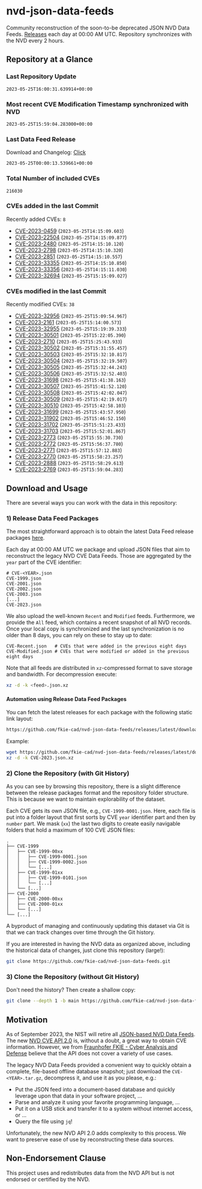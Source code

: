 # nvd-json-data-feeds

Community reconstruction of the soon-to-be deprecated JSON NVD Data Feeds. 
[Releases](https://github.com/fkie-cad/nvd-json-data-feeds/releases/latest) each day at 00:00 AM UTC.
Repository synchronizes with the NVD every 2 hours.

## Repository at a Glance

### Last Repository Update

```plain
2023-05-25T16:00:31.639914+00:00
```

### Most recent CVE Modification Timestamp synchronized with NVD

```plain
2023-05-25T15:59:04.283000+00:00
```

### Last Data Feed Release

Download and Changelog: [Click](https://github.com/fkie-cad/nvd-json-data-feeds/releases/latest)

```plain
2023-05-25T00:00:13.539661+00:00
```

### Total Number of included CVEs

```plain
216030
```

### CVEs added in the last Commit

Recently added CVEs: `8`

* [CVE-2023-0459](CVE-2023/CVE-2023-04xx/CVE-2023-0459.json) (`2023-05-25T14:15:09.603`)
* [CVE-2023-22504](CVE-2023/CVE-2023-225xx/CVE-2023-22504.json) (`2023-05-25T14:15:09.877`)
* [CVE-2023-2480](CVE-2023/CVE-2023-24xx/CVE-2023-2480.json) (`2023-05-25T14:15:10.120`)
* [CVE-2023-2798](CVE-2023/CVE-2023-27xx/CVE-2023-2798.json) (`2023-05-25T14:15:10.320`)
* [CVE-2023-2851](CVE-2023/CVE-2023-28xx/CVE-2023-2851.json) (`2023-05-25T14:15:10.557`)
* [CVE-2023-33355](CVE-2023/CVE-2023-333xx/CVE-2023-33355.json) (`2023-05-25T14:15:10.850`)
* [CVE-2023-33356](CVE-2023/CVE-2023-333xx/CVE-2023-33356.json) (`2023-05-25T14:15:11.030`)
* [CVE-2023-32694](CVE-2023/CVE-2023-326xx/CVE-2023-32694.json) (`2023-05-25T15:15:09.027`)


### CVEs modified in the last Commit

Recently modified CVEs: `38`

* [CVE-2023-32956](CVE-2023/CVE-2023-329xx/CVE-2023-32956.json) (`2023-05-25T15:09:54.967`)
* [CVE-2023-2161](CVE-2023/CVE-2023-21xx/CVE-2023-2161.json) (`2023-05-25T15:14:00.573`)
* [CVE-2023-32955](CVE-2023/CVE-2023-329xx/CVE-2023-32955.json) (`2023-05-25T15:19:39.333`)
* [CVE-2023-30501](CVE-2023/CVE-2023-305xx/CVE-2023-30501.json) (`2023-05-25T15:22:05.390`)
* [CVE-2023-2710](CVE-2023/CVE-2023-27xx/CVE-2023-2710.json) (`2023-05-25T15:25:43.933`)
* [CVE-2023-30502](CVE-2023/CVE-2023-305xx/CVE-2023-30502.json) (`2023-05-25T15:31:55.457`)
* [CVE-2023-30503](CVE-2023/CVE-2023-305xx/CVE-2023-30503.json) (`2023-05-25T15:32:10.817`)
* [CVE-2023-30504](CVE-2023/CVE-2023-305xx/CVE-2023-30504.json) (`2023-05-25T15:32:19.507`)
* [CVE-2023-30505](CVE-2023/CVE-2023-305xx/CVE-2023-30505.json) (`2023-05-25T15:32:44.243`)
* [CVE-2023-30506](CVE-2023/CVE-2023-305xx/CVE-2023-30506.json) (`2023-05-25T15:32:52.403`)
* [CVE-2023-31698](CVE-2023/CVE-2023-316xx/CVE-2023-31698.json) (`2023-05-25T15:41:38.163`)
* [CVE-2023-30507](CVE-2023/CVE-2023-305xx/CVE-2023-30507.json) (`2023-05-25T15:41:52.120`)
* [CVE-2023-30508](CVE-2023/CVE-2023-305xx/CVE-2023-30508.json) (`2023-05-25T15:42:02.047`)
* [CVE-2023-30509](CVE-2023/CVE-2023-305xx/CVE-2023-30509.json) (`2023-05-25T15:42:19.017`)
* [CVE-2023-30510](CVE-2023/CVE-2023-305xx/CVE-2023-30510.json) (`2023-05-25T15:42:58.103`)
* [CVE-2023-31699](CVE-2023/CVE-2023-316xx/CVE-2023-31699.json) (`2023-05-25T15:43:57.950`)
* [CVE-2023-31902](CVE-2023/CVE-2023-319xx/CVE-2023-31902.json) (`2023-05-25T15:46:52.150`)
* [CVE-2023-31702](CVE-2023/CVE-2023-317xx/CVE-2023-31702.json) (`2023-05-25T15:51:23.433`)
* [CVE-2023-31703](CVE-2023/CVE-2023-317xx/CVE-2023-31703.json) (`2023-05-25T15:52:01.867`)
* [CVE-2023-2773](CVE-2023/CVE-2023-27xx/CVE-2023-2773.json) (`2023-05-25T15:55:30.730`)
* [CVE-2023-2772](CVE-2023/CVE-2023-27xx/CVE-2023-2772.json) (`2023-05-25T15:56:37.780`)
* [CVE-2023-2771](CVE-2023/CVE-2023-27xx/CVE-2023-2771.json) (`2023-05-25T15:57:12.883`)
* [CVE-2023-2770](CVE-2023/CVE-2023-27xx/CVE-2023-2770.json) (`2023-05-25T15:58:23.257`)
* [CVE-2023-2888](CVE-2023/CVE-2023-28xx/CVE-2023-2888.json) (`2023-05-25T15:58:29.613`)
* [CVE-2023-2769](CVE-2023/CVE-2023-27xx/CVE-2023-2769.json) (`2023-05-25T15:59:04.283`)


## Download and Usage

There are several ways you can work with the data in this repository:

### 1) Release Data Feed Packages

The most straightforward approach is to obtain the latest Data Feed release packages [here](https://github.com/fkie-cad/nvd-json-data-feeds/releases/latest).

Each day at 00:00 AM UTC we package and upload JSON files that aim to reconstruct the legacy NVD CVE Data Feeds.
Those are aggregated by the `year` part of the CVE identifier:

```
# CVE-<YEAR>.json
CVE-1999.json
CVE-2001.json
CVE-2002.json
CVE-2003.json
[...]
CVE-2023.json
```

We also upload the well-known `Recent` and `Modified` feeds.
Furthermore, we provide the `All` feed, which contains a recent snapshot of all NVD records.
Once your local copy is synchronized and the last synchronization is no older than 8 days, you can rely on these to stay up to date:

```plain
CVE-Recent.json   # CVEs that were added in the previous eight days
CVE-Modified.json # CVEs that were modified or added in the previous eight days
```

Note that all feeds are distributed in `xz`-compressed format to save storage and bandwidth.
For decompression execute:

```sh
xz -d -k <feed>.json.xz
```


#### Automation using Release Data Feed Packages

You can fetch the latest releases for each package with the following static link layout:

```sh
https://github.com/fkie-cad/nvd-json-data-feeds/releases/latest/download/CVE-<YEAR>.json.xz
```

Example:

```sh
wget https://github.com/fkie-cad/nvd-json-data-feeds/releases/latest/download/CVE-2023.json.xz
xz -d -k CVE-2023.json.xz
```

### 2) Clone the Repository (with Git History)

As you can see by browsing this repository, there is a slight difference between the release packages format and the repository folder structure.
This is because we want to maintain explorability of the dataset.

Each CVE gets its own JSON file, e.g., `CVE-1999-0001.json`.
Here, each file is put into a folder layout that first sorts by CVE `year` identifier part and then by `number` part.
We mask (`xx`) the last two digits to create easily navigable folders that hold a maximum of 100 CVE JSON files:

```plain
.
├── CVE-1999
│   ├── CVE-1999-00xx
│   │   ├── CVE-1999-0001.json
│   │   ├── CVE-1999-0002.json
│   │   └── [...]
│   ├── CVE-1999-01xx
│   │   ├── CVE-1999-0101.json
│   │   └── [...]
│   └── [...]
├── CVE-2000
│   ├── CVE-2000-00xx
│   ├── CVE-2000-01xx
│   └── [...]
└── [...]
```

A byproduct of managing and continuously updating this dataset via Git is that we can track changes over time through the Git history.

If you are interested in having the NVD data as organized above, including the historical data of changes, just clone this repository (large!):

```sh
git clone https://github.com/fkie-cad/nvd-json-data-feeds.git
```

### 3) Clone the Repository (without Git History)

Don't need the history? Then create a shallow copy:

```sh
git clone --depth 1 -b main https://github.com/fkie-cad/nvd-json-data-feeds.git
```

## Motivation

As of September 2023, the NIST will retire all [JSON-based NVD Data Feeds](https://nvd.nist.gov/vuln/data-feeds#divRetirementBanner-1).
The new [NVD CVE API 2.0](https://nvd.nist.gov/developers/vulnerabilities) is, without a doubt, a great way to obtain CVE information.
However, we from [Fraunhofer FKIE - Cyber Analysis and Defense](https://www.fkie.fraunhofer.de/en/departments/cad.html) believe that the API does not cover a variety of use cases.

The legacy NVD Data Feeds provided a convenient way to quickly obtain a complete, file-based offline database snapshot; just download the `CVE-<YEAR>.tar.gz`, decompress it, and use it as you please, e.g.:

* Put the JSON feed into a document-based database and quickly leverage upon that data in your software project, ...
* Parse and analyze it using your favorite programming language, ...
* Put it on a USB stick and transfer it to a system without internet access, or ...
* Query the file using `jq`!

Unfortunately, the new NVD API 2.0 adds complexity to this process.
We want to preserve ease of use by reconstructing these data sources.

## Non-Endorsement Clause

This project uses and redistributes data from the NVD API but is not endorsed or certified by the NVD.